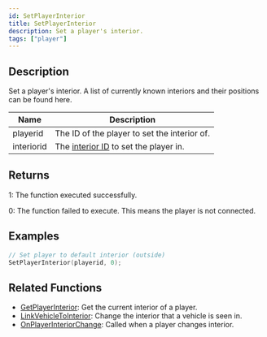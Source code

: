 ```yaml
---
id: SetPlayerInterior
title: SetPlayerInterior
description: Set a player's interior.
tags: ["player"]
---
```


## Description

Set a player's interior. A list of currently known interiors and their positions can be found here.

| Name       | Description                                                          |
| ---------- | -------------------------------------------------------------------- |
| playerid   | The ID of the player to set the interior of.                         |
| interiorid | The [interior ID](../resources/interiorids.md) to set the player in. |

## Returns

1: The function executed successfully.

0: The function failed to execute. This means the player is not connected.

## Examples

```c
// Set player to default interior (outside)
SetPlayerInterior(playerid, 0);
```

## Related Functions

- [GetPlayerInterior](GetPlayerInterior.md): Get the current interior of a player.
- [LinkVehicleToInterior](LinkVehicleToInterior.md): Change the interior that a vehicle is seen in.
- [OnPlayerInteriorChange](../callbackss/OnPlayerInteriorChange.md): Called when a player changes interior.
